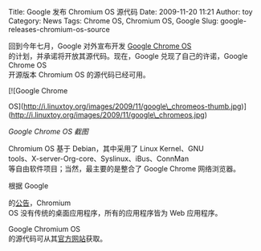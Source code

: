 Title: Google 发布 Chromium OS 源代码
Date: 2009-11-20 11:21
Author: toy
Category: News
Tags: Chrome OS, Chromium OS, Google
Slug: google-releases-chromium-os-source

回到今年七月，Google 对外宣布开发 [Google Chrome
OS](http://linuxtoy.org/archives/google-chrome-os.html)  
的计划，并承诺将开放其源代码。现在，Google 兑现了自己的许诺，Google
Chrome OS  
开源版本 Chromium OS 的源代码已经可用。

[![Google Chrome  

OS](http://i.linuxtoy.org/images/2009/11/google\_chromeos-thumb.jpg)](http://i.linuxtoy.org/images/2009/11/google\_chromeos.jpg)

*Google Chrome OS 截图*

Chromium OS 基于 Debian，其中采用了 Linux Kernel、GNU  
tools、X-server-Org-core、Syslinux、iBus、ConnMan  
等自由软件项目；当然，最主要的是整合了 Google Chrome 网络浏览器。

根据 Google  

的[公告](http://googleblog.blogspot.com/2009/11/releasing-chromium-os-open-source.html)，Chromium  
OS 没有传统的桌面应用程序，所有的应用程序皆为 Web 应用程序。

Google Chromium OS  
的源代码可从其[官方网站](http://www.chromium.org/chromium-os/)获取。
